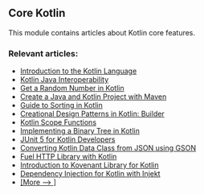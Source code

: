 ## Core Kotlin

This module contains articles about Kotlin core features.

### Relevant articles:
- [Introduction to the Kotlin Language](https://www.baeldung.com/kotlin/tutorial)
- [Kotlin Java Interoperability](https://www.baeldung.com/kotlin-java-interoperability)
- [Get a Random Number in Kotlin](https://www.baeldung.com/kotlin-random-number)
- [Create a Java and Kotlin Project with Maven](https://www.baeldung.com/kotlin-maven-java-project)
- [Guide to Sorting in Kotlin](https://www.baeldung.com/kotlin-sort)
- [Creational Design Patterns in Kotlin: Builder](https://www.baeldung.com/kotlin-builder-pattern)
- [Kotlin Scope Functions](https://www.baeldung.com/kotlin-scope-functions)
- [Implementing a Binary Tree in Kotlin](https://www.baeldung.com/kotlin-binary-tree)
- [JUnit 5 for Kotlin Developers](https://www.baeldung.com/junit-5-kotlin)
- [Converting Kotlin Data Class from JSON using GSON](https://www.baeldung.com/kotlin-json-convert-data-class)
- [Fuel HTTP Library with Kotlin](https://www.baeldung.com/kotlin-fuel)
- [Introduction to Kovenant Library for Kotlin](https://www.baeldung.com/kotlin-kovenant)
- [Dependency Injection for Kotlin with Injekt](https://www.baeldung.com/kotlin-dependency-injection-with-injekt)
- [[More --> ]](/core-kotlin-modules/core-kotlin-2)
